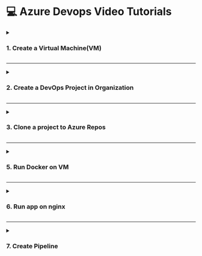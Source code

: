 # 💻 Azure Devops Video Tutorials
<details>

<summary><h3> 1. Create a Virtual Machine(VM)</h3></summary><br><br>
   * Configure VM with the same settings as in the Screenshots.<br>
   * Save User-Name and Password for later use<br>
   * Stop VM when not in use<br>
   * Delete VM when all tasks listed below are completed<br>
   * In Network Settings Create Inbound Rule for port 8080<br><br>

https://github.com/vntkshp/XPMC_tutorials/blob/2fa448e8c94fe485b29b264a126b42f01ee3ad6d/1_Virtual_Machine.mp4

<img src="https://github.com/vntkshp/XPMC_tutorials/blob/8a00e3ebbe300b48c2512d7e28529396476b3a51/Screenshorts/VM-Config.jpg" width="250"><br>
<img src="https://github.com/vntkshp/XPMC_tutorials/blob/8a00e3ebbe300b48c2512d7e28529396476b3a51/Screenshorts/VM-Disk.jpg" width="250"><br>
<img src="https://github.com/vntkshp/XPMC_tutorials/blob/92dd53cfcf413e17892e62bf5ce17d230a1b28f0/Screenshorts/VM-Network.jpg" width="250">


</details>



----------------------------------------------------------


<details>

<summary><h3>2. Create a DevOps Project in Organization</summary><br>
	* Create New Organisation and Project<br>
	* Give permissions to all members.<br>
</details>




----------------------------------------------------------



<details>

<summary><h3>3. Clone a project to Azure Repos
</summary><br>
	
   1. Clone this [demo project](https://github.com/dockersamples/snake-game-tensorflow-docker.git) from github to Repos<br>
   2. Create and Save **Personal Access Tokens** for later use<br>
   3. Create and Save **Git Credentials** for later use<br><br>
</details>



----------------------------------------------------------




<details>

<summary><h3>5. Run Docker on VM</summary><br>

**Update your package index**
```
sudo apt update
```

**Install required packages to allow apt to use repositories over HTTPS**
```
sudo apt install -y apt-transport-https ca-certificates curl software-properties-common
```

**Add Docker's official GPG key**
```
curl -fsSL https://download.docker.com/linux/ubuntu/gpg | sudo gpg --dearmor -o /usr/share/keyrings/docker-archive-keyring.gpg
```

**Set up the stable Docker repository**
```
echo "deb [arch=$(dpkg --print-architecture) signed-by=/usr/share/keyrings/docker-archive-keyring.gpg] https://download.docker.com/linux/ubuntu $(lsb_release -cs) stable" | sudo tee /etc/apt/sources.list.d/docker.list > /dev/null
```

**Update the package index again**
```
sudo apt update
```

**Install Docker Engine**
```
sudo apt install -y docker-ce docker-ce-cli containerd.io
```

**Verify Docker installation**
```
sudo docker run hello-world
```

**Clone Repository to VM**
paste git repository link at the end for this to work
```
git clone (Enter URL from your git repository here)
```

**Build image**
```
sudo docker build -t my-image .
```

**Run Docker Image**
```
sudo docker compose up -d
```

**Stop Docker Image**
```
sudo docker compose down
```

**List running docker containers**
```
sudo docker ps
```

</details>



----------------------------------------------------------




<details>

<summary><h3>6. Run app on nginx</summary>

**Install nginx**
```
sudo apt install nginx
```

**Check Version**
```
nginx -version
```


**Backup nginx.conf**
```
sudo mv /etc/nginx/nginx.conf /etc/nginx/nginx.conf.bak
```


**Open nginx.conf**

```
sudo nano /etc/nginx/nginx.conf
```

** Paste this in nginx.conf**
```
events {}

http {
	server {
    		listen 80;

    		location / {
        		proxy_pass http://127.0.0.1:8080;
        		proxy_set_header Host $host;
        		proxy_set_header X-Real-IP $remote_addr;
        		proxy_set_header X-Forwarded-For $proxy_add_x_forwarded_for;
    		}
	}
}
```

**Restart nginx**

```
sudo systemctl restart nginx
```



</details>



----------------------------------------------------------

<details>

<summary><h3>7. Create Pipeline
</summary>
	* Create New Self Hosted Agent<br>
	* Assign VM as Self Hosted Agent<br>
	* Create Linux based Agent<br>
	* Save Access token for later use

### Use following commands to configure Agent

**Download Agent** <br>
```
wget <i>(paste agent URL here)</i>
```

**Make Directory and enter directory**
```
mkdir myagent && cd myagent
```
**Extract agent config in the directory**
```
 tar zxvf ~/vsts-agent-linux-x64-4.255.0.tar.gz
```
**To configure Agent**
```
./config.sh
```
**To start Agent**
```
./run.sh
```

</details>

